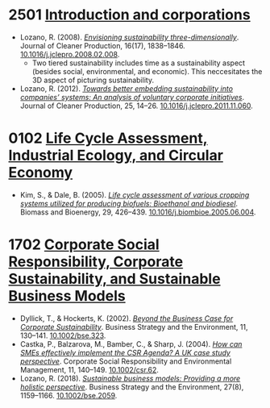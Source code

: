 # 2501 [Introduction and corporations](https://github.com/GreenVeggi/TAMBA/tree/main/IEA005/25012022)
- Lozano, R. (2008). _[Envisioning sustainability three-dimensionally](https://github.com/GreenVeggi/TAMBA/blob/main/IEA005/25012022/Lozano%202008%20Envisioning%20Sustainability%20Three-Dimensionally.md)_. Journal of Cleaner Production, 16(17), 1838–1846. [10.1016/j.jclepro.2008.02.008](https://doi.org/10.1016/j.jclepro.2008.02.008).
  - Two tiered sustainability includes time as a sustainability aspect (besides social, environmental, and economic). This neccesitates the 3D aspect of picturing sustainability.
- Lozano, R. (2012). _[Towards better embedding sustainability into companies’ systems: An analysis of voluntary corporate initiatives](https://github.com/GreenVeggi/TAMBA/blob/main/IEA005/25012022/Lozano%202012%20Towards%20Better%20Embedding%20Sustainability%20into%20Companies%E2%80%99%20Systems:%20an%20Analysis%20of%20Voluntary%20Corporate%20Initiatives.md)_. Journal of Cleaner Production, 25, 14–26. [10.1016/j.jclepro.2011.11.060](https://doi.org/10.1016/j.jclepro.2011.11.060).

# 0102 [Life Cycle Assessment, Industrial Ecology, and Circular Economy](https://github.com/GreenVeggi/TAMBA/tree/main/IEA005/01022022)
- Kim, S., & Dale, B. (2005). _[Life cycle assessment of various cropping systems utilized for producing biofuels: Bioethanol and biodiesel](https://github.com/GreenVeggi/TAMBA/blob/main/IEA005/01022022/Kim%202005%20Life%20Cycle%20Assessment%20of%20Various%20Cropping%20Systems%20Utilized%20for%20Producing%20Biofuels:%20Bioethanol%20and%20Biodiesel.md)_. Biomass and Bioenergy, 29, 426–439. [10.1016/j.biombioe.2005.06.004](https://doi.org/10.1016/j.biombioe.2005.06.004).

# 1702 [Corporate Social Responsibility, Corporate Sustainability, and Sustainable Business Models](https://github.com/GreenVeggi/TAMBA/tree/main/IEA005/17022022)
- Dyllick, T., & Hockerts, K. (2002). _[Beyond the Business Case for Corporate Sustainability](https://github.com/GreenVeggi/TAMBA/blob/main/IEA005/17022022/Dyllick%202002%20Beyond%20the%20Business%20Case%20for%20Corporate%20Sustainability.md)_. Business Strategy and the Environment, 11, 130–141. [10.1002/bse.323](https://doi.org/10.1002/bse.323).
- Castka, P., Balzarova, M., Bamber, C., & Sharp, J. (2004). _[How can SMEs effectively implement the CSR Agenda? A UK case study perspective](https://github.com/GreenVeggi/TAMBA/blob/main/IEA005/17022022/Castka%202004%20How%20can%20SMEs%20Effectively%20Implement%20the%20CSR%20Agenda%3F%20A%20UK%20Case%20Study%20Perspective.md)_. Corporate Social Responsibility and Environmental Management, 11, 140–149. [10.1002/csr.62](https://doi.org/10.1002/csr.62).
- Lozano, R. (2018). _[Sustainable business models: Providing a more holistic perspective](https://github.com/GreenVeggi/TAMBA/blob/main/IEA005/17022022/Lozano%202018%20Sustainable%20Business%20Models:%20Providing%20a%20More%20Holistic%20Perspective.md)_. Business Strategy and the Environment, 27(8), 1159–1166. [10.1002/bse.2059](https://doi.org/10.1002/bse.2059).
